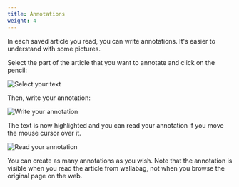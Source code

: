 ```yaml
---
title: Annotations
weight: 4
---
```


In each saved article you read, you can write annotations. It's easier to
understand with some pictures.

Select the part of the article that you want to annotate and click on
the pencil:

![Select your text](../../../img/user/annotations_1.png)

Then, write your annotation:

![Write your annotation](../../../img/user/annotations_2.png)

The text is now highlighted and you can read your annotation if you move
the mouse cursor over it.

![Read your annotation](../../../img/user/annotations_3.png)

You can create as many annotations as you wish.
Note that the annotation is visible when you read the article from wallabag, not when you browse the original page on the web.
